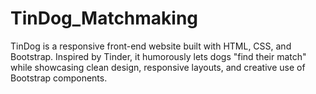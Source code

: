 # TinDog_Matchmaking
TinDog is a responsive front-end website built with HTML, CSS, and Bootstrap. Inspired by Tinder, it humorously lets dogs "find their match" while showcasing clean design, responsive layouts, and creative use of Bootstrap components.
